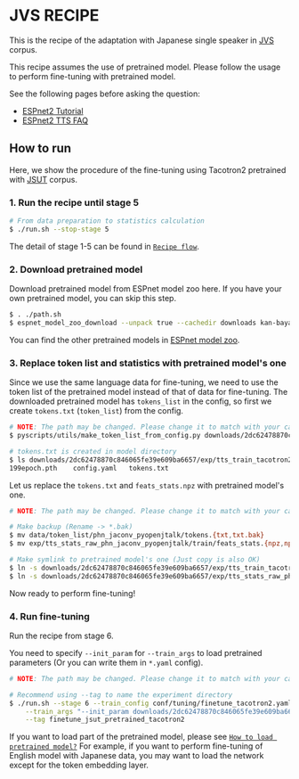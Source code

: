# JVS RECIPE

This is the recipe of the adaptation with Japanese single speaker in [JVS](https://sites.google.com/site/shinnosuketakamichi/research-topics/jvs_corpus) corpus.

This recipe assumes the use of pretrained model.
Please follow the usage to perform fine-tuning with pretrained model.

See the following pages before asking the question:
- [ESPnet2 Tutorial](https://espnet.github.io/espnet/espnet2_tutorial.html)
- [ESPnet2 TTS FAQ](../../TEMPLATE/tts1/README.md#faq)

## How to run

Here, we show the procedure of the fine-tuning using Tacotron2 pretrained with [JSUT](../../jsut/tts1) corpus.

### 1. Run the recipe until stage 5

```sh
# From data preparation to statistics calculation
$ ./run.sh --stop-stage 5
```

The detail of stage 1-5 can be found in [`Recipe flow`](../../TEMPLATE/tts1/README.md#recipe-flow).

### 2. Download pretrained model

Download pretrained model from ESPnet model zoo here.
If you have your own pretrained model, you can skip this step.

```sh
$ . ./path.sh
$ espnet_model_zoo_download --unpack true --cachedir downloads kan-bayashi/jsut_tacotron2
```

You can find the other pretrained models in [ESPnet model zoo](https://github.com/espnet/espnet_model_zoo/blob/master/espnet_model_zoo/table.csv).

### 3. Replace token list and statistics with pretrained model's one

Since we use the same language data for fine-tuning, we need to use the token list of the pretrained model instead of that of data for fine-tuning.
The downloaded pretrained model has `tokens_list` in the config, so first we create `tokens.txt` (`token_list`) from the config.

```sh
# NOTE: The path may be changed. Please change it to match with your case.
$ pyscripts/utils/make_token_list_from_config.py downloads/2dc62478870c846065fe39e609ba6657/exp/tts_train_tacotron2_raw_phn_jaconv_pyopenjtalk/config.yaml

# tokens.txt is created in model directory
$ ls downloads/2dc62478870c846065fe39e609ba6657/exp/tts_train_tacotron2_raw_phn_jaconv_pyopenjtalk
199epoch.pth    config.yaml   tokens.txt
```

Let us replace the `tokens.txt` and `feats_stats.npz` with pretrained model's one.
```sh
# NOTE: The path may be changed. Please change it to match with your case.

# Make backup (Rename -> *.bak)
$ mv data/token_list/phn_jaconv_pyopenjtalk/tokens.{txt,txt.bak}
$ mv exp/tts_stats_raw_phn_jaconv_pyopenjtalk/train/feats_stats.{npz,npz.bak}

# Make symlink to pretrained model's one (Just copy is also OK)
$ ln -s downloads/2dc62478870c846065fe39e609ba6657/exp/tts_train_tacotron2_raw_phn_jaconv_pyopenjtalk/tokens.txt data/token_list/phn_jaconv_pyopenjtalk
$ ln -s downloads/2dc62478870c846065fe39e609ba6657/exp/tts_stats_raw_phn_jaconv_pyopenjtalk/train/feats_stats.npz exp/tts_stats_raw_phn_jaconv_pyopenjtalk/train
```

Now ready to perform fine-tuning!

### 4. Run fine-tuning

Run the recipe from stage 6.

You need to specify `--init_param` for `--train_args` to load pretrained parameters (Or you can write them in `*.yaml` config).

```sh
# NOTE: The path may be changed. Please change it to match with your case.

# Recommend using --tag to name the experiment directory
$ ./run.sh --stage 6 --train_config conf/tuning/finetune_tacotron2.yaml \
    --train_args "--init_param downloads/2dc62478870c846065fe39e609ba6657/exp/tts_train_tacotron2_raw_phn_jaconv_pyopenjtalk/199epoch.pth" \
    --tag finetune_jsut_pretrained_tacotron2
```

If you want to load part of the pretrained model, please see [`How to load pretrained model?`](../../TEMPLATE/tts1/README.md#how-to-load-the-pretrained-model) For example, if you want to perform fine-tuning of English model with Japanese data, you may want to load the network except for the token embedding layer.
